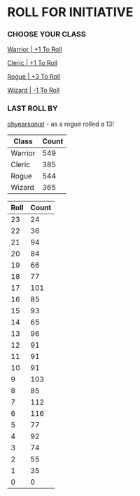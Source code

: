 # ROLL FOR INITIATIVE
### CHOOSE YOUR CLASS

[Warrior | +1 To Roll](https://github.com/benjaminsampica/benjaminsampica/issues/new?title=roll%7Cwarrior&body=Just+click+%27Submit+new+issue%27.)

[Cleric | +1 To Roll](https://github.com/benjaminsampica/benjaminsampica/issues/new?title=roll%7Ccleric&body=Just+click+%27Submit+new+issue%27.)

[Rogue | +3 To Roll](https://github.com/benjaminsampica/benjaminsampica/issues/new?title=roll%7Crogue&body=Just+click+%27Submit+new+issue%27.)

[Wizard | -1 To Roll](https://github.com/benjaminsampica/benjaminsampica/issues/new?title=roll%7Cwizard&body=Just+click+%27Submit+new+issue%27.)
### LAST ROLL BY
[ohyearsonist](https://www.github.com/ohyearsonist) - as a rogue rolled a 13!

|Class|Count|
|-|-|
|Warrior|549|
|Cleric|385|
|Rogue|544|
|Wizard|365|

|Roll|Count|
|-|-|
|23|24
|22|36
|21|94
|20|84
|19|66
|18|77
|17|101
|16|85
|15|93
|14|65
|13|96
|12|91
|11|91
|10|91
|9|103
|8|85
|7|112
|6|116
|5|77
|4|92
|3|74
|2|55
|1|35
|0|0
